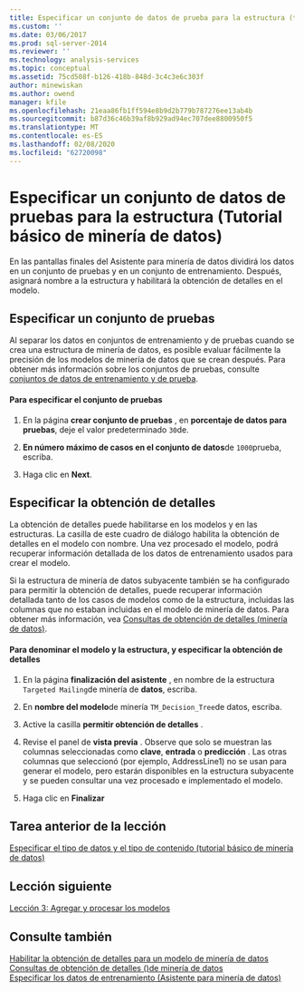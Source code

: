 ```yaml
---
title: Especificar un conjunto de datos de prueba para la estructura (tutorial básico de minería de datos) | Microsoft Docs
ms.custom: ''
ms.date: 03/06/2017
ms.prod: sql-server-2014
ms.reviewer: ''
ms.technology: analysis-services
ms.topic: conceptual
ms.assetid: 75cd508f-b126-418b-848d-3c4c3e6c303f
author: minewiskan
ms.author: owend
manager: kfile
ms.openlocfilehash: 21eaa86fb1ff594e8b9d2b779b787276ee13ab4b
ms.sourcegitcommit: b87d36c46b39af8b929ad94ec707dee8800950f5
ms.translationtype: MT
ms.contentlocale: es-ES
ms.lasthandoff: 02/08/2020
ms.locfileid: "62720098"
---
```

# <a name="specifying-a-testing-data-set-for-the-structure-basic-data-mining-tutorial"></a>Especificar un conjunto de datos de pruebas para la estructura (Tutorial básico de minería de datos)
  En las pantallas finales del Asistente para minería de datos dividirá los datos en un conjunto de pruebas y en un conjunto de entrenamiento. Después, asignará nombre a la estructura y habilitará la obtención de detalles en el modelo.  
  
## <a name="specifying-a-testing-set"></a>Especificar un conjunto de pruebas  
 Al separar los datos en conjuntos de entrenamiento y de pruebas cuando se crea una estructura de minería de datos, es posible evaluar fácilmente la precisión de los modelos de minería de datos que se crean después. Para obtener más información sobre los conjuntos de pruebas, consulte [conjuntos de datos de entrenamiento y de prueba](../../2014/analysis-services/data-mining/training-and-testing-data-sets.md).  
  
#### <a name="to-specify-the-testing-set"></a>Para especificar el conjunto de pruebas  
  
1.  En la página **crear conjunto de pruebas** , en **porcentaje de datos para pruebas**, deje el valor predeterminado `30`de.  
  
2.  **En número máximo de casos en el conjunto de datos**de `1000`prueba, escriba.  
  
3.  Haga clic en **Next**.  
  
## <a name="specifying-drillthrough"></a>Especificar la obtención de detalles  
 La obtención de detalles puede habilitarse en los modelos y en las estructuras. La casilla de este cuadro de diálogo habilita la obtención de detalles en el modelo con nombre. Una vez procesado el modelo, podrá recuperar información detallada de los datos de entrenamiento usados para crear el modelo.  
  
 Si la estructura de minería de datos subyacente también se ha configurado para permitir la obtención de detalles, puede recuperar información detallada tanto de los casos de modelos como de la estructura, incluidas las columnas que no estaban incluidas en el modelo de minería de datos. Para obtener más información, vea [Consultas de obtención de detalles &#40;minería de datos&#41;](../../2014/analysis-services/data-mining/drillthrough-queries-data-mining.md).  
  
#### <a name="to-name-the-model-and-structure-and-specify-drillthrough"></a>Para denominar el modelo y la estructura, y especificar la obtención de detalles  
  
1.  En la página **finalización del asistente** , en nombre de la estructura `Targeted Mailing`de minería de **datos**, escriba.  
  
2.  En **nombre del modelo**de minería `TM_Decision_Tree`de datos, escriba.  
  
3.  Active la casilla **permitir obtención de detalles** .  
  
4.  Revise el panel de **vista previa** . Observe que solo se muestran las columnas seleccionadas como **clave**, **entrada** o **predicción** . Las otras columnas que seleccionó (por ejemplo, AddressLine1) no se usan para generar el modelo, pero estarán disponibles en la estructura subyacente y se pueden consultar una vez procesado e implementado el modelo.  
  
5.  Haga clic en **Finalizar**  
  
## <a name="previous-task-in-lesson"></a>Tarea anterior de la lección  
 [Especificar el tipo de datos y el tipo de contenido &#40;tutorial básico de minería de datos&#41;](../../2014/tutorials/specifying-the-data-type-and-content-type-basic-data-mining-tutorial.md)  
  
## <a name="next-lesson"></a>Lección siguiente  
 [Lección 3: Agregar y procesar los modelos](../../2014/tutorials/lesson-3-adding-and-processing-models.md)  
  
## <a name="see-also"></a>Consulte también  
 [Habilitar la obtención de detalles para un modelo de minería de datos](../../2014/analysis-services/data-mining/enable-drillthrough-for-a-mining-model.md)   
 [Consultas de obtención de detalles &#40;&#41;de minería de datos](../../2014/analysis-services/data-mining/drillthrough-queries-data-mining.md)   
 [Especificar los datos de entrenamiento &#40;Asistente para minería de datos&#41;](../../2014/analysis-services/specify-the-training-data-data-mining-wizard.md)  
  
  
